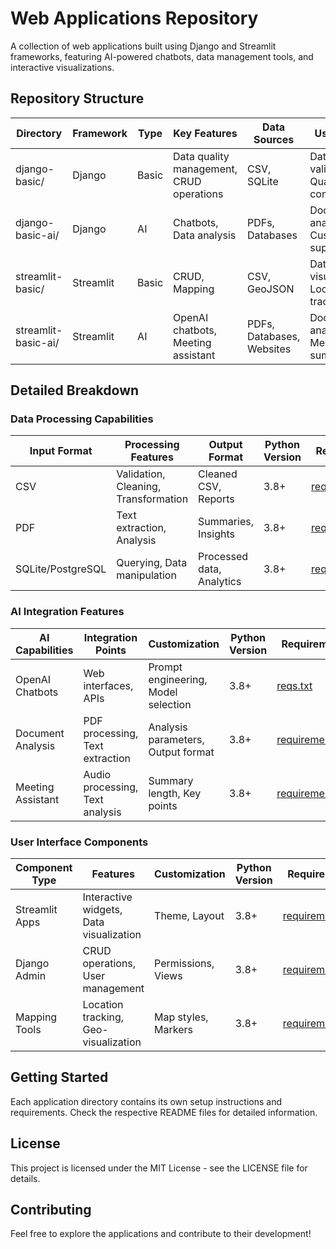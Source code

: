 # Web Applications Repository

A collection of web applications built using Django and Streamlit frameworks, featuring AI-powered chatbots, data management tools, and interactive visualizations.

## Repository Structure

| Directory | Framework | Type | Key Features | Data Sources | Use Cases | Python Version | Requirements |
|-----------|-----------|------|-------------|--------------|-----------|----------------|--------------|
| django-basic/ | Django | Basic | Data quality management, CRUD operations | CSV, SQLite | Data validation, Quality control | 3.8+ | [requirements.txt](django-basic/django_data-quality/requirements.txt) |
| django-basic-ai/ | Django | AI | Chatbots, Data analysis | PDFs, Databases | Document analysis, Customer support | 3.8+ | [requirements.txt](django-basic-ai/django_ai_chatbot/requirements.txt) |
| streamlit-basic/ | Streamlit | Basic | CRUD, Mapping | CSV, GeoJSON | Data visualization, Location tracking | 3.8+ | [requirements.txt](streamlit-basic/streamlit_CRUD/requirements.txt) |
| streamlit-basic-ai/ | Streamlit | AI | OpenAI chatbots, Meeting assistant | PDFs, Databases, Websites | Document analysis, Meeting summaries | 3.8+ | [reqs.txt](streamlit-basic-ai/Streamlit_openai_chatbots/root_app/reqs.txt) |

## Detailed Breakdown

### Data Processing Capabilities

| Input Format | Processing Features | Output Format | Python Version | Requirements |
|--------------|---------------------|---------------|----------------|--------------|
| CSV | Validation, Cleaning, Transformation | Cleaned CSV, Reports | 3.8+ | [requirements.txt](django-basic/django_data-quality/requirements.txt) |
| PDF | Text extraction, Analysis | Summaries, Insights | 3.8+ | [reqs.txt](streamlit-basic-ai/Streamlit_openai_chatbots/root_app/reqs.txt) |
| SQLite/PostgreSQL | Querying, Data manipulation | Processed data, Analytics | 3.8+ | [requirements.txt](django-basic-ai/django_ai_chatbot/requirements.txt) |

### AI Integration Features

| AI Capabilities | Integration Points | Customization | Python Version | Requirements |
|----------------|-------------------|---------------|----------------|--------------|
| OpenAI Chatbots | Web interfaces, APIs | Prompt engineering, Model selection | 3.8+ | [reqs.txt](streamlit-basic-ai/Streamlit_openai_chatbots/root_app/reqs.txt) |
| Document Analysis | PDF processing, Text extraction | Analysis parameters, Output format | 3.8+ | [requirements.txt](django-basic-ai/django_ai_chatbot/requirements.txt) |
| Meeting Assistant | Audio processing, Text analysis | Summary length, Key points | 3.8+ | [requirements.txt](streamlit-basic-ai/meeting_assistant/requirements.txt) |

### User Interface Components

| Component Type | Features | Customization | Python Version | Requirements |
|---------------|----------|---------------|----------------|--------------|
| Streamlit Apps | Interactive widgets, Data visualization | Theme, Layout | 3.8+ | [requirements.txt](streamlit-basic/streamlit_CRUD/requirements.txt) |
| Django Admin | CRUD operations, User management | Permissions, Views | 3.8+ | [requirements.txt](django-basic/django_data-quality/requirements.txt) |
| Mapping Tools | Location tracking, Geo-visualization | Map styles, Markers | 3.8+ | [requirements.txt](streamlit-basic/streamlit_CRUD/requirements.txt) |

## Getting Started

Each application directory contains its own setup instructions and requirements. Check the respective README files for detailed information.

## License

This project is licensed under the MIT License - see the LICENSE file for details.

## Contributing

Feel free to explore the applications and contribute to their development!
